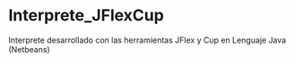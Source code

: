 # Interprete_JFlexCup
Interprete desarrollado con las herramientas JFlex y Cup en Lenguaje Java (Netbeans)
